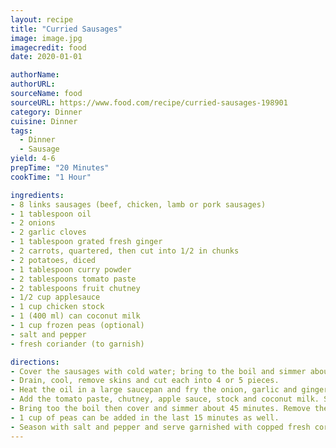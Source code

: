 ```yaml
---
layout: recipe
title: "Curried Sausages" 
image: image.jpg
imagecredit: food
date: 2020-01-01

authorName: 
authorURL: 
sourceName: food
sourceURL: https://www.food.com/recipe/curried-sausages-198901
category: Dinner 
cuisine: Dinner 
tags:
  - Dinner
  - Sausage
yield: 4-6
prepTime: "20 Minutes"
cookTime: "1 Hour"

ingredients:
- 8 links sausages (beef, chicken, lamb or pork sausages)
- 1 tablespoon oil
- 2 onions
- 2 garlic cloves
- 1 tablespoon grated fresh ginger
- 2 carrots, quartered, then cut into 1/2 in chunks
- 2 potatoes, diced
- 1 tablespoon curry powder
- 2 tablespoons tomato paste
- 2 tablespoons fruit chutney
- 1/2 cup applesauce
- 1 cup chicken stock
- 1 (400 ml) can coconut milk
- 1 cup frozen peas (optional)
- salt and pepper
- fresh coriander (to garnish)

directions:
- Cover the sausages with cold water; bring to the boil and simmer about 5 minutes.
- Drain, cool, remove skins and cut each into 4 or 5 pieces.
- Heat the oil in a large saucepan and fry the onion, garlic and ginger, carrots and potatoes, stirring until the onions are soft. Add the curry powder and cook a minute or two.
- Add the tomato paste, chutney, apple sauce, stock and coconut milk. Stir well, then return the sausage chunks to the saucepan.
- Bring too the boil then cover and simmer about 45 minutes. Remove the lid and allow to cook about 15 minutes more to reduce the sauce a bit. If you can’t be bothered, mix two tablespoon cornflour (corn starch) with 2 tablespoons water and stir this through to thicken.
- 1 cup of peas can be added in the last 15 minutes as well.
- Season with salt and pepper and serve garnished with copped fresh coriander.
---
```


